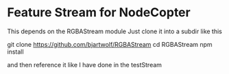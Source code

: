 # Feature Stream for NodeCopter
This depends on the RGBAStream module
Just clone it into a subdir like this 

git clone https://github.com/bjartwolf/RGBAStream
cd RGBAStream
npm install

and then reference it like I have done in the testStream
